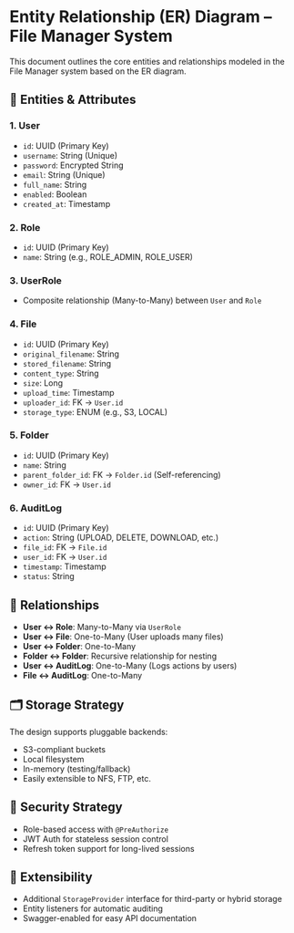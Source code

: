 # Entity Relationship (ER) Diagram – File Manager System

This document outlines the core entities and relationships modeled in the File Manager system based on the ER diagram.

## 📁 Entities & Attributes

### 1. **User**
- `id`: UUID (Primary Key)
- `username`: String (Unique)
- `password`: Encrypted String
- `email`: String (Unique)
- `full_name`: String
- `enabled`: Boolean
- `created_at`: Timestamp

### 2. **Role**
- `id`: UUID (Primary Key)
- `name`: String (e.g., ROLE_ADMIN, ROLE_USER)

### 3. **UserRole**
- Composite relationship (Many-to-Many) between `User` and `Role`

### 4. **File**
- `id`: UUID (Primary Key)
- `original_filename`: String
- `stored_filename`: String
- `content_type`: String
- `size`: Long
- `upload_time`: Timestamp
- `uploader_id`: FK → `User.id`
- `storage_type`: ENUM (e.g., S3, LOCAL)

### 5. **Folder**
- `id`: UUID (Primary Key)
- `name`: String
- `parent_folder_id`: FK → `Folder.id` (Self-referencing)
- `owner_id`: FK → `User.id`

### 6. **AuditLog**
- `id`: UUID (Primary Key)
- `action`: String (UPLOAD, DELETE, DOWNLOAD, etc.)
- `file_id`: FK → `File.id`
- `user_id`: FK → `User.id`
- `timestamp`: Timestamp
- `status`: String

## 🔗 Relationships

- **User ↔ Role**: Many-to-Many via `UserRole`
- **User ↔ File**: One-to-Many (User uploads many files)
- **User ↔ Folder**: One-to-Many
- **Folder ↔ Folder**: Recursive relationship for nesting
- **User ↔ AuditLog**: One-to-Many (Logs actions by users)
- **File ↔ AuditLog**: One-to-Many

## 🗂 Storage Strategy

The design supports pluggable backends:
- S3-compliant buckets
- Local filesystem
- In-memory (testing/fallback)
- Easily extensible to NFS, FTP, etc.

## 🔐 Security Strategy

- Role-based access with `@PreAuthorize`
- JWT Auth for stateless session control
- Refresh token support for long-lived sessions

## 🧩 Extensibility

- Additional `StorageProvider` interface for third-party or hybrid storage
- Entity listeners for automatic auditing
- Swagger-enabled for easy API documentation
